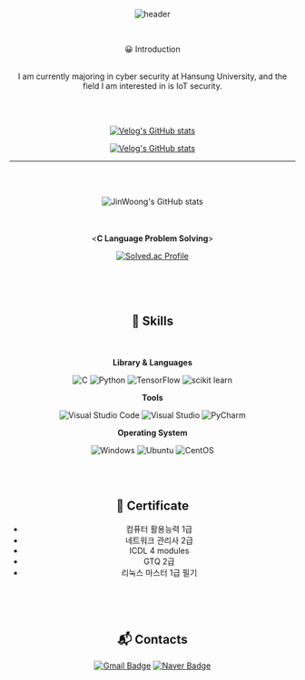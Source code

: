 <div align=center>

![header](https://capsule-render.vercel.app/api?type=Cylinder&color=auto&height=100&section=header&text=Hello,%20I'm%20Kim%20Jin%20Woong&fontSize=50)

<br/>

😀 Introduction
<br/><br/>

I am currently majoring in cyber security at Hansung University, and the field I am interested in is IoT security.

<br/><br/>



[![Velog's GitHub stats](https://velog-readme-stats.vercel.app/api/badge?name=JinWoong)](https://velog.io/@dnddl9456)

[![Velog's GitHub stats](https://velog-readme-stats.vercel.app/api?name=dnddl9456&color=dark)](https://github.com/dnddl9456/velog-readme-stats)

---

<br/><br/>



![JinWoong's GitHub stats](https://github-readme-stats.vercel.app/api?username=KJirung&show_icons=true&theme=merko)

<br/><br/>
<**C Language Problem Solving**>

[![Solved.ac Profile](http://mazassumnida.wtf/api/v2/generate_badge?boj=dnddl9456)](https://solved.ac/dnddl9456/)

<br/><br/><br/>

## 💪 Skills 

<br/><br/>
**Library & Languages**


![C](https://img.shields.io/badge/C-A8B9CC.svg?&style=for-the-badge&logo=C&logoColor=white)
![Python](https://img.shields.io/badge/Python-3776AB.svg?&style=for-the-badge&logo=Python&logoColor=white)
![TensorFlow](https://img.shields.io/badge/TensorFlow-FF6F00.svg?&style=for-the-badge&logo=Tensorflow&logoColor=white)
![scikit learn](https://img.shields.io/badge/scikit-learn-F7931E.svg?&style=for-the-badge&logo=scikit%20learn&logoColor=white)



**Tools**

![Visual Studio Code](https://img.shields.io/badge/Visual%20Studio%20Code-007ACC.svg?&style=for-the-badge&logo=Visual%20Studio%20Code&logoColor=white)
![Visual Studio](https://img.shields.io/badge/Visual%20Studio-5C2D91.svg?&style=for-the-badge&logo=Visual%20Studio&logoColor=white)
![PyCharm](https://img.shields.io/badge/PyCharm-000000.svg?&style=for-the-badge&logo=PyCharm&logoColor=white)


**Operating System**

![Windows](https://img.shields.io/badge/Windows-0078D4.svg?&style=for-the-badge&logo=Windows&logoColor=white)
![Ubuntu](https://img.shields.io/badge/Ubuntu-E95420.svg?&style=for-the-badge&logo=Ubuntu&logoColor=white)
![CentOS](https://img.shields.io/badge/CentOS-262577.svg?&style=for-the-badge&logo=CentOS&logoColor=white)

<br/><br/>

## 📑 Certificate

- 컴퓨터 활용능력 1급
- 네트워크 관리사 2급
- ICDL 4 modules
- GTQ 2급
- 리눅스 마스터 1급 필기

<br/><br/><br/>

## :mailbox_with_mail: Contacts
[![Gmail Badge](https://img.shields.io/badge/Gmail-d14836?style=flat-square&logo=Gmail&logoColor=white&link=mailto:jukpa0610@gmail.com)](mailto:jukpa0610@gmail.com)
[![Naver Badge](https://img.shields.io/badge/Naver-03C75A?style=flat-square&logo=Naver&logoColor=white&link=mailto:dnddl9456@naver.com)](mailto:dnddl9456@naver.com)

</div>

